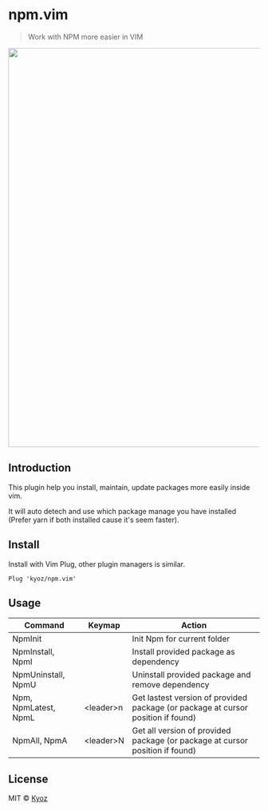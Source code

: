 # npm.vim
> Work with NPM more easier in VIM

<p align="center">
  <img src="https://i.imgur.com/OBywzos.gif" width="800px">
</p>

## Introduction

This plugin help you install, maintain, update packages more easily inside vim.

It will auto detech and use which package manage you have installed (Prefer yarn if both installed cause it's seem faster).

## Install

Install with Vim Plug, other plugin managers is similar.

```
Plug 'kyoz/npm.vim'
```

## Usage

| Command               | Keymap      | Action |
| ---                   | ---         | ---    |
| NpmInit               |             | Init Npm for current folder |
| NpmInstall, NpmI      |             | Install provided package as dependency |
| NpmUninstall, NpmU    |             | Uninstall provided package and remove dependency |
| Npm, NpmLatest, NpmL  | \<leader\>n | Get lastest version of provided package (or package at cursor position if found) |
| NpmAll, NpmA          | \<leader\>N | Get all version of provided package (or package at cursor position if found) |

## License

MIT © [Kyoz](mailto:banminkyoz@gmail.com)

